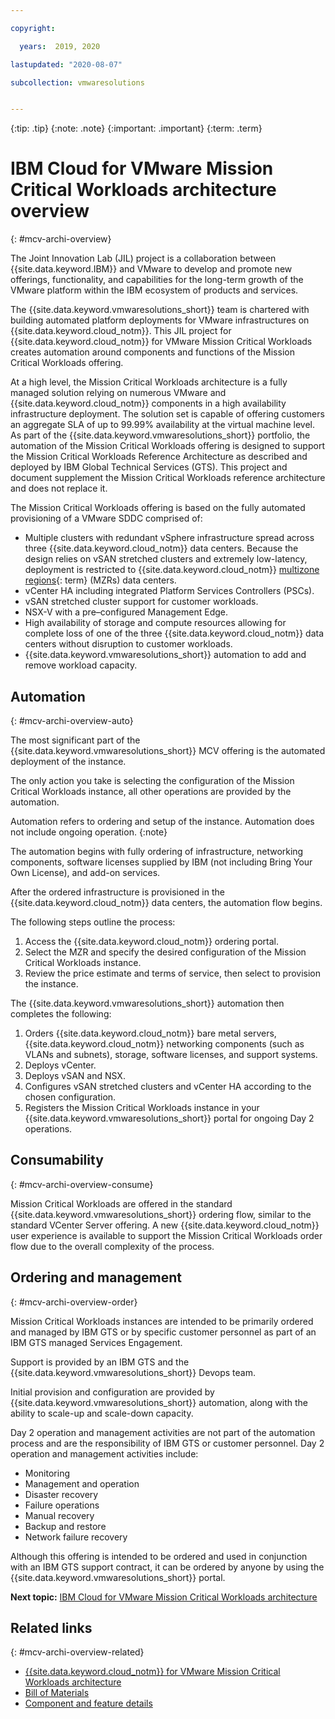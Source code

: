 ```yaml
---

copyright:

  years:  2019, 2020

lastupdated: "2020-08-07"

subcollection: vmwaresolutions


---
```


{:tip: .tip}
{:note: .note}
{:important: .important}
{:term: .term}

# IBM Cloud for VMware Mission Critical Workloads architecture overview
{: #mcv-archi-overview}

The Joint Innovation Lab (JIL) project is a collaboration between {{site.data.keyword.IBM}} and VMware to develop and promote new offerings, functionality, and capabilities for the long-term growth of the VMware platform within the IBM ecosystem of products and services.

The {{site.data.keyword.vmwaresolutions_short}} team is chartered with building automated platform deployments for VMware infrastructures on {{site.data.keyword.cloud_notm}}. This JIL project for {{site.data.keyword.cloud_notm}} for VMware Mission Critical Workloads creates automation around components and functions of the Mission Critical Workloads offering.

At a high level, the Mission Critical Workloads architecture is a fully managed solution relying on numerous VMware and {{site.data.keyword.cloud_notm}} components in a high availability infrastructure deployment. The solution set is capable of offering customers an aggregate SLA of up to 99.99% availability at the virtual machine level.
As part of the {{site.data.keyword.vmwaresolutions_short}} portfolio, the automation of the Mission Critical Workloads offering is designed to support the Mission Critical Workloads Reference Architecture as described and deployed by IBM Global Technical Services (GTS). This project and document supplement the Mission Critical Workloads reference architecture and does not replace it.

The Mission Critical Workloads offering is based on the fully automated provisioning of a VMware SDDC comprised of:

* Multiple clusters with redundant vSphere infrastructure spread across three {{site.data.keyword.cloud_notm}} data centers. Because the design relies on vSAN stretched clusters and extremely low-latency, deployment is restricted to {{site.data.keyword.cloud_notm}} [multizone regions](#x9774820){: term} (MZRs) data centers.
* vCenter HA including integrated Platform Services Controllers (PSCs).
* vSAN stretched cluster support for customer workloads.
* NSX-V with a pre–configured Management Edge.
* High availability of storage and compute resources allowing for complete loss of one of the three {{site.data.keyword.cloud_notm}} data centers without disruption to customer workloads.
* {{site.data.keyword.vmwaresolutions_short}} automation to add and remove workload capacity.

## Automation
{: #mcv-archi-overview-auto}

The most significant part of the {{site.data.keyword.vmwaresolutions_short}} MCV offering is the automated deployment of the instance.

The only action you take is selecting the configuration of the Mission Critical Workloads instance, all other operations are provided by the automation.

Automation refers to ordering and setup of the instance. Automation does not include ongoing operation.
{:note}

The automation begins with fully ordering of infrastructure, networking components, software licenses supplied by IBM (not including Bring Your Own License), and add-on services.

After the ordered infrastructure is provisioned in the {{site.data.keyword.cloud_notm}} data centers, the automation flow begins.

The following steps outline the process:

1. Access the {{site.data.keyword.cloud_notm}} ordering portal.
2. Select the MZR and specify the desired configuration of the Mission Critical Workloads instance.
3. Review the price estimate and terms of service, then select to provision the instance.

The {{site.data.keyword.vmwaresolutions_short}} automation then completes the following:

1. Orders {{site.data.keyword.cloud_notm}} bare metal servers, {{site.data.keyword.cloud_notm}} networking components (such as VLANs and subnets), storage, software licenses, and support systems.
2. Deploys vCenter.
3. Deploys vSAN and NSX.
4. Configures vSAN stretched clusters and vCenter HA according to the chosen configuration.
5. Registers the Mission Critical Workloads instance in your {{site.data.keyword.vmwaresolutions_short}} portal for ongoing Day 2 operations.

## Consumability
{: #mcv-archi-overview-consume}

Mission Critical Workloads are offered in the standard {{site.data.keyword.vmwaresolutions_short}} ordering flow, similar to the standard VCenter Server offering. A new {{site.data.keyword.cloud_notm}} user experience is available to support the Mission Critical Workloads order flow due to the overall complexity of the process.

## Ordering and management
{: #mcv-archi-overview-order}

Mission Critical Workloads instances are intended to be primarily ordered and managed by IBM GTS or by specific customer personnel as part of an IBM GTS managed Services Engagement.

Support is provided by an IBM GTS and the {{site.data.keyword.vmwaresolutions_short}} Devops team.

Initial provision and configuration are provided by {{site.data.keyword.vmwaresolutions_short}} automation, along with the ability to scale-up and scale-down capacity.

Day 2 operation and management activities are not part of the automation process and are the responsibility of IBM GTS or customer personnel. Day 2 operation and management activities include:

* Monitoring
* Management and operation
* Disaster recovery
* Failure operations
* Manual recovery
* Backup and restore
* Network failure recovery

Although this offering is intended to be ordered and used in conjunction with an IBM GTS support contract, it can be ordered by anyone by using the {{site.data.keyword.vmwaresolutions_short}} portal.

**Next topic:** [IBM Cloud for VMware Mission Critical Workloads architecture](/docs/vmwaresolutions?topic=vmwaresolutions-mcv-archi-design)

## Related links
{: #mcv-archi-overview-related}

* [{{site.data.keyword.cloud_notm}} for VMware Mission Critical Workloads architecture](/docs/vmwaresolutions?topic=vmwaresolutions-mcv-archi-design)
* [Bill of Materials](/docs/vmwaresolutions?topic=vmwaresolutions-mcv-archi-bom)
* [Component and feature details](/docs/vmwaresolutions?topic=vmwaresolutions-mcv-archi-comp)
